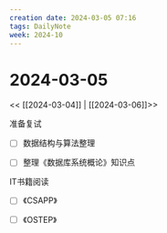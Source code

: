 ```yaml
---
creation date: 2024-03-05 07:16
tags: DailyNote
week: 2024-10
---
```


# 2024-03-05

<< [[2024-03-04]] | [[2024-03-06]]>>


准备复试
- [ ] 数据结构与算法整理

- [ ] 整理《数据库系统概论》知识点

IT书籍阅读
- [ ] 《CSAPP》

- [ ] 《OSTEP》

